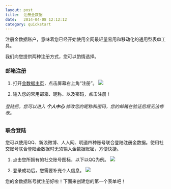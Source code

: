 ```yaml
---
layout: post
title:  注册金数据
date:   2014-04-08 12:12:12
category: quickstart
---
```


注册金数据账户，意味着您已经开始使用全网最轻量易用和移动化的通用型表单工具。

我们向您提供两种注册方式，您可以酌情选择。

### 邮箱注册

1. 打开[金数据主页](https://jinshuju.net/)，点击屏幕右上角“注册”。
	![](http://jinshuju-help-pics.b0.upaiyun.com/images/register-goldendata-1.png)

2. 输入您的常用邮箱、昵称、以及密码，点击注册！

###### 登陆后，您可以进入 **个人中心** 修改您的昵称和密码，您的邮箱在验证后将无法修改。

### 联合登陆

您可以使用QQ、新浪微博、人人网、明道四种账号联合登陆注册金数据。使用社交账号联合登陆金数据时无须输入金数据账密，方便快捷。

1. 点击您所拥有的社交账号图标，以下以QQ为例。
	![](http://jinshuju-help-pics.b0.upaiyun.com/images/register-goldendata-2.png)

2. 登录成功后，您需要补充个人信息。
	![](http://jinshuju-help-pics.b0.upaiyun.com/images/register-goldendata-3.png)

您的金数据账号就注册好啦！下面来创建您的第一个表单吧！

